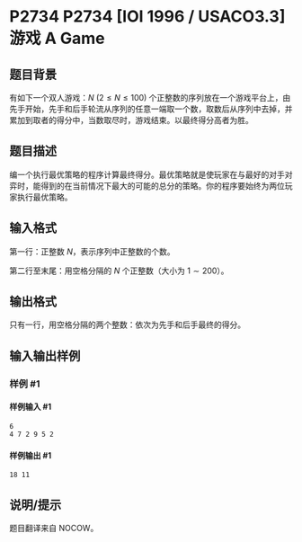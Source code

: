 # P2734 P2734 [IOI 1996 / USACO3.3] 游戏 A Game

## 题目背景

有如下一个双人游戏：$N\ (2 \leq N \leq 100)$ 个正整数的序列放在一个游戏平台上，由先手开始，先手和后手轮流从序列的任意一端取一个数，取数后从序列中去掉，并累加到取者的得分中，当数取尽时，游戏结束。以最终得分高者为胜。

## 题目描述

编一个执行最优策略的程序计算最终得分。最优策略就是使玩家在与最好的对手对弈时，能得到的在当前情况下最大的可能的总分的策略。你的程序要始终为两位玩家执行最优策略。

## 输入格式

第一行：正整数 $N$，表示序列中正整数的个数。

第二行至末尾：用空格分隔的 $N$ 个正整数（大小为 $1\sim 200$）。

## 输出格式

只有一行，用空格分隔的两个整数：依次为先手和后手最终的得分。

## 输入输出样例

### 样例 #1

#### 样例输入 #1

```
6 
4 7 2 9 5 2
```

#### 样例输出 #1

```
18 11
```

## 说明/提示

题目翻译来自 NOCOW。

